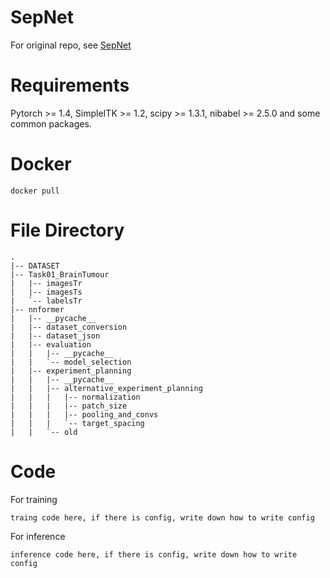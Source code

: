 # SepNet
For original repo, see [SepNet](https://github.com/HiLab-git/SepNet/tree/master)

# Requirements
Pytorch >= 1.4, SimpleITK >= 1.2, scipy >= 1.3.1, nibabel >= 2.5.0 and some common packages.

# Docker

```
docker pull
```

# File Directory
```
.
|-- DATASET
|-- Task01_BrainTumour
|   |-- imagesTr
|   |-- imagesTs
|   `-- labelsTr
|-- nnformer
|   |-- __pycache__
|   |-- dataset_conversion
|   |-- dataset_json
|   |-- evaluation
|   |   |-- __pycache__
|   |   `-- model_selection
|   |-- experiment_planning
|   |   |-- __pycache__
|   |   |-- alternative_experiment_planning
|   |   |   |-- normalization
|   |   |   |-- patch_size
|   |   |   |-- pooling_and_convs
|   |   |   `-- target_spacing
|   |   `-- old

```


# Code

For training

```
traing code here, if there is config, write down how to write config
```

For inference

```
inference code here, if there is config, write down how to write config
```




